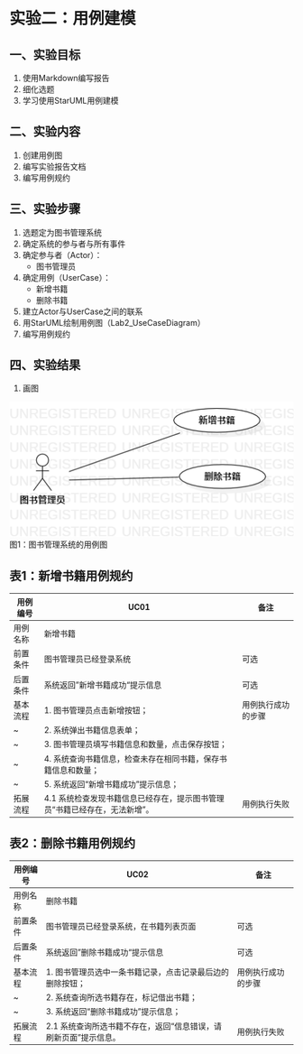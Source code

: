 # 实验二：用例建模

## 一、实验目标

1. 使用Markdown编写报告
2. 细化选题
3. 学习使用StarUML用例建模

## 二、实验内容

1. 创建用例图
2. 编写实验报告文档
3. 编写用例规约

## 三、实验步骤

1. 选题定为图书管理系统
2. 确定系统的参与者与所有事件
3. 确定参与者（Actor）：
   - 图书管理员
4. 确定用例（UserCase）：
   - 新增书籍
   - 删除书籍
5. 建立Actor与UserCase之间的联系
6. 用StarUML绘制用例图（Lab2_UseCaseDiagram）
7. 编写用例规约

## 四、实验结果

1. 画图

![Lab2_UseCaseDiagram](Lab2_UseCaseDiagram.png)  
图1：图书管理系统的用例图

## 表1：新增书籍用例规约

| 用例编号 | UC01                                                         | 备注               |
| -------- | ------------------------------------------------------------ | ------------------ |
| 用例名称 | 新增书籍                                                     |                    |
| 前置条件 | 图书管理员已经登录系统                                       | 可选               |
| 后置条件 | 系统返回”新增书籍成功“提示信息                               | 可选               |
| 基本流程 | 1. 图书管理员点击新增按钮；                                  | 用例执行成功的步骤 |
| ~        | 2. 系统弹出书籍信息表单；                                    |                    |
| ~        | 3. 图书管理员填写书籍信息和数量，点击保存按钮；              |                    |
| ~        | 4. 系统查询书籍信息，检查未存在相同书籍，保存书籍信息和数量； |                    |
| ~        | 5. 系统返回“新增书籍成功”提示信息；                          |                    |
| 拓展流程 | 4.1 系统检查发现书籍信息已经存在，提示图书管理员“书籍已经存在，无法新增”。 | 用例执行失败       |

## 表2：删除书籍用例规约

| 用例编号 | UC02                                                         | 备注               |
| -------- | ------------------------------------------------------------ | ------------------ |
| 用例名称 | 删除书籍                                                     |                    |
| 前置条件 | 图书管理员已经登录系统，在书籍列表页面                       | 可选               |
| 后置条件 | 系统返回”删除书籍成功“提示信息                               | 可选               |
| 基本流程 | 1. 图书管理员选中一条书籍记录，点击记录最后边的删除按钮；    | 用例执行成功的步骤 |
| ~        | 2. 系统查询所选书籍存在，标记借出书籍；                      |                    |
| ~        | 3. 系统返回“删除书籍成功”提示信息；                          |                    |
| 拓展流程 | 2.1 系统查询所选书籍不存在，返回“信息错误，请刷新页面”提示信息。 | 用例执行失败       |

